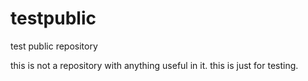testpublic
==========

test public repository

this is not a repository with anything useful in it. this is just for testing.
